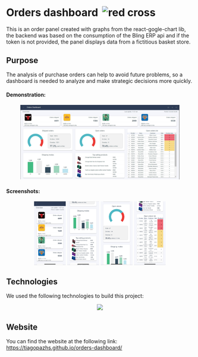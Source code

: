 <h1>Orders dashboard<img src="https://cdn-icons-png.flaticon.com/512/1843/1843228.png" alt="red cross" style="height: 1em; margin-left: 0.4em; margin-top: 0.2em;"></h1>
<p>This is an order panel created with graphs from the react-gogle-chart lib, the backend was based on the consumption of the Bling ERP api and if the token is not provided, the panel displays data from a fictitious basket store.</p>
<h2>Purpose</h2>
<p>The analysis of purchase orders can help to avoid future problems, so a dashboard is needed to analyze and make strategic decisions more quickly.</p>
<h4>Demonstration:</h4>
<p align="center">
  <img src="https://github.com/tiagopazhs/orders-dashboard/blob/main/web/src/assets/screenshots/sc1.jpg" alt="sample" style="width: 85%">
</p>
<h4>Screenshots:</h4>

<p align="center">
    <img src="https://github.com/tiagopazhs/orders-dashboard/blob/main/web/src/assets/screenshots/sc2.jpeg" alt="ss 2" style="width: 17%">
    <img src="https://github.com/tiagopazhs/orders-dashboard/blob/main/web/src/assets/screenshots/sc3.jpeg" alt="ss 3" style="width: 17%">
    <img src="https://github.com/tiagopazhs/orders-dashboard/blob/main/web/src/assets/screenshots/sc4.jpeg" alt="ss 4" style="width: 17%">
    <img src="https://github.com/tiagopazhs/orders-dashboard/blob/main/web/src/assets/screenshots/sc5.jpeg" alt="ss 5" style="width: 17%">
</p>

<h2>Technologies</h2>
<p>We used the following technologies to build this project:</p>
<p align="center">
    <img src="https://skillicons.dev/icons?i=js,react,html,css,materialui,bootstrap,nodejs,express,postman,git" />
</p>

<h2>Website</h2>
<p>You can find the website at the following link: <a href="https://tiagopazhs.github.io/orders-dashboard/">https://tiagopazhs.github.io/orders-dashboard/</a></p>



